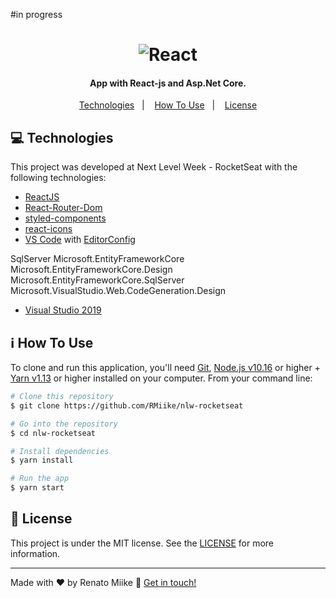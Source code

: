 #in progress



<h1 align="center">
    <img alt="React" src="" />
</h1>

<h4 align="center">
  App with React-js and Asp.Net Core.
</h4>


<p align="center">
  <a href="#technologies-technologies">Technologies</a>&nbsp;&nbsp;&nbsp;|&nbsp;&nbsp;&nbsp;
  <a href="#information_source-how-to-use">How To Use</a>&nbsp;&nbsp;&nbsp;|&nbsp;&nbsp;&nbsp;
  <a href="#memo-license">License</a>
</p>



## :computer: Technologies

This project was developed at Next Level Week - RocketSeat with the following technologies:

-  [ReactJS](https://reactjs.org/)
-  [React-Router-Dom](https://github.com/ReactTraining/react-router/tree/master/packages/react-router-dom)
-  [styled-components](https://www.styled-components.com/)
-  [react-icons](https://react-icons.github.io/react-icons/)
-  [VS Code][vc] with [EditorConfig][vceditconfig]


SqlServer
Microsoft.EntityFrameworkCore
Microsoft.EntityFrameworkCore.Design
Microsoft.EntityFrameworkCore.SqlServer
Microsoft.VisualStudio.Web.CodeGeneration.Design
- [Visual Studio 2019][vs2019]


## :information_source: How To Use

To clone and run this application, you'll need [Git](https://git-scm.com), [Node.js v10.16][nodejs] or higher + [Yarn v1.13][yarn] or higher installed on your computer. From your command line:

```bash
# Clone this repository
$ git clone https://github.com/RMiike/nlw-rocketseat

# Go into the repository
$ cd nlw-rocketseat

# Install dependencies
$ yarn install

# Run the app 
$ yarn start

```

## :memo: License
This project is under the MIT license. See the [LICENSE](https://github.com/RMiike/nlw-rocketseat/blob/master/LICENSE) for more information.

---

Made with ♥ by Renato Miike :wave: [Get in touch!](https://www.linkedin.com/in/renato-alves-583804176/)

[nodejs]: https://nodejs.org/
[yarn]: https://yarnpkg.com/
[vc]: https://code.visualstudio.com/
[vceditconfig]: https://marketplace.visualstudio.com/items?itemName=EditorConfig.EditorConfig
[vceslint]: https://marketplace.visualstudio.com/items?itemName=dbaeumer.vscode-eslint
[vs2019]: https://docs.microsoft.com/en-us/visualstudio/windows/?view=vs-2019